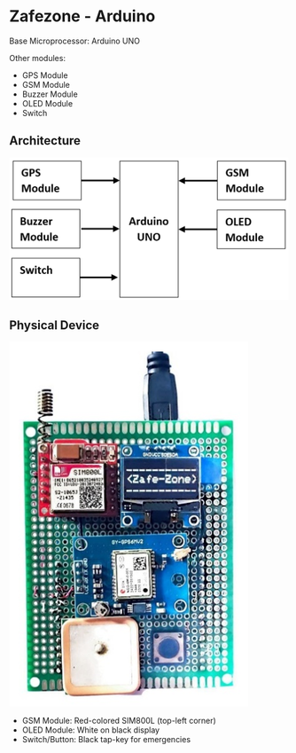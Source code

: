# Zafezone - Arduino

Base Microprocessor: Arduino UNO

Other modules:

- GPS Module
- GSM Module
- Buzzer Module
- OLED Module
- Switch

## Architecture

![Block Diagram of Arduino-based Device](documentation/architecture.png)

## Physical Device

![Bird's eye view of the device](documentation/bird-eye.png)

- GSM Module: Red-colored SIM800L (top-left corner)
- OLED Module: White on black display
- Switch/Button: Black tap-key for emergencies
